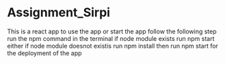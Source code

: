 # Assignment_Sirpi
This is a react app to use the app or start the app follow the following step run the npm command in the terminal if node module exists run npm start either if node module doesnot existis run npm install then run npm start for the deployment of the app
